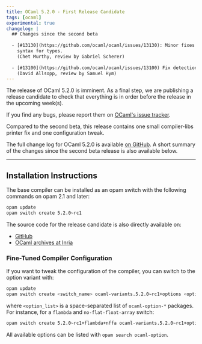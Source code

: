 ```yaml
---
title: OCaml 5.2.0 - First Release Candidate
tags: [ocaml]
experimental: true
changelog: |
  ## Changes since the second beta
  
  - [#13130](https://github.com/ocaml/ocaml/issues/13130): Minor fixes to `pprintast` for raw identifiers and local module open
    syntax for types.
    (Chet Murthy, review by Gabriel Scherer)
  
  - [#13100](https://github.com/ocaml/ocaml/issues/13100) Fix detection of `zstd` when compiling with `musl-gcc`
    (David Allsopp, review by Samuel Hym)
---
```



The release of OCaml 5.2.0 is imminent.
As a final step, we are publishing a release candidate to check that everything is in order before the release in the upcoming week(s).

If you find any bugs, please report them on [OCaml's issue tracker](https://github.com/ocaml/ocaml/issues).

Compared to the second beta, this release contains one small compiler-libs printer fix and one configuration tweak.

The full change log for OCaml 5.2.0 is available [on
GitHub](https://github.com/ocaml/ocaml/blob/5.2/Changes). A short summary of the
changes since the second beta release is also available below.

---
## Installation Instructions

The base compiler can be installed as an opam switch with the following commands on opam 2.1 and later:
```bash
opam update
opam switch create 5.2.0~rc1
```

The source code for the release candidate is also directly available on:

* [GitHub](https://github.com/ocaml/ocaml/archive/5.2.0-rc1.tar.gz)
* [OCaml archives at Inria](https://caml.inria.fr/pub/distrib/ocaml-5.2/ocaml-5.2.0~rc1.tar.gz)

### Fine-Tuned Compiler Configuration

If you want to tweak the configuration of the compiler, you can switch to the option variant with:
```bash
opam update
opam switch create <switch_name> ocaml-variants.5.2.0~rc1+options <option_list>
```
where `<option_list>` is a space-separated list of `ocaml-option-*` packages. For instance, for a `flambda` and `no-flat-float-array` switch:
```bash
opam switch create 5.2.0~rc1+flambda+nffa ocaml-variants.5.2.0~rc1+options ocaml-option-flambda ocaml-option-no-flat-float-array
```

All available options can be listed with `opam search ocaml-option`.
